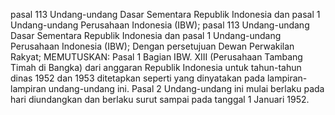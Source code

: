  pasal 113 Undang-undang Dasar Sementara Republik Indonesia dan pasal 1 Undang-undang Perusahaan Indonesia (IBW); pasal 113 Undang-undang Dasar Sementara Republik Indonesia dan pasal 1 Undang-undang Perusahaan Indonesia (IBW); Dengan persetujuan Dewan Perwakilan Rakyat;
MEMUTUSKAN:
 Pasal 1 Bagian IBW. XIII (Perusahaan Tambang Timah di Bangka) dari anggaran Republik Indonesia untuk tahun-tahun dinas 1952 dan 1953 ditetapkan seperti yang dinyatakan pada lampiran-lampiran undang-undang ini. Pasal 2 Undang-undang ini mulai berlaku pada hari diundangkan dan berlaku surut sampai pada tanggal 1 Januari 1952.